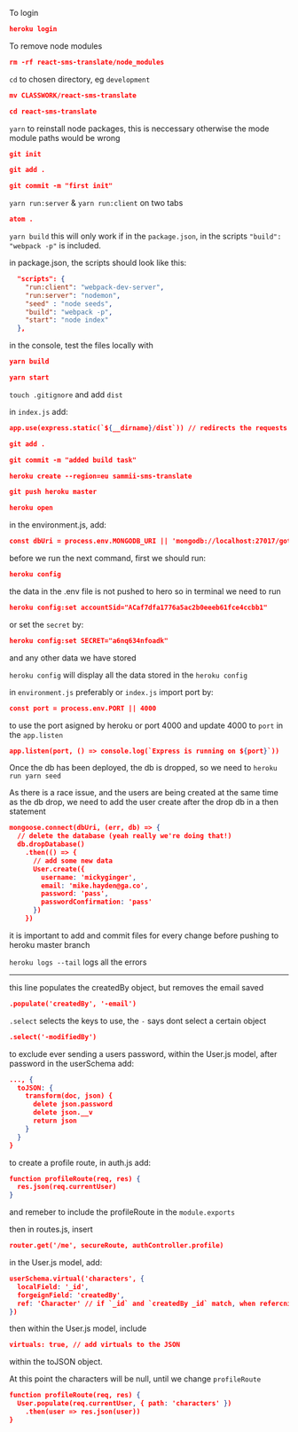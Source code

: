 To login

``````json
heroku login
``````

To remove node modules

``````json
rm -rf react-sms-translate/node_modules
``````

`cd` to chosen directory, eg `development`


``````json
mv CLASSWORK/react-sms-translate
``````
``````json
cd react-sms-translate
``````

`yarn` to reinstall node packages, this is neccessary otherwise the mode module paths would be wrong

``````json
git init
``````

``````json
git add .
``````

``````json
git commit -m "first init"
``````

`yarn run:server` & `yarn run:client` on two tabs

``````json
atom .
``````

`yarn build` this will only work if in the `package.json`, in the scripts `"build": "webpack -p"` is included.

in package.json, the scripts should look like this:
``````json
  "scripts": {
    "run:client": "webpack-dev-server",
    "run:server": "nodemon",
    "seed" : "node seeds",
    "build": "webpack -p",
    "start": "node index"
  },
``````
in the console, test the files locally with
``````json
yarn build
``````
``````json
yarn start
``````

`touch .gitignore` and add `dist`

in `index.js` add:
``````json
app.use(express.static(`${__dirname}/dist`)) // redirects the requests to the new `dist` folder
``````

``````json
git add .
``````

``````json
git commit -m "added build task"
``````

``````json
heroku create --region=eu sammii-sms-translate
``````

``````json
git push heroku master
``````

``````json
heroku open
``````

in the environment.js, add:
``````json
const dbUri = process.env.MONGODB_URI || 'mongodb://localhost:27017/got-db'
``````
before we run the next command, first we should run:
``````json
heroku config
``````

the data in the .env file is not pushed to hero so in terminal we need to run 
``````json
heroku config:set accountSid="ACaf7dfa1776a5ac2b0eeeb61fce4ccbb1"
``````
or set the `secret` by:
``````json
heroku config:set SECRET="a6nq634nfoadk"
``````
and any other data we have stored

`heroku config` will display all the data stored in the `heroku config`

in `environment.js` preferably or `index.js` import port by:
``````json
const port = process.env.PORT || 4000
``````
to use the port asigned by heroku or port 4000 and update 4000 to `port` in the `app.listen`

``````json
app.listen(port, () => console.log(`Express is running on ${port}`))
``````

Once the db has been deployed, the db is dropped, so we need to `heroku run yarn seed`

As there is a race issue, and the users are being created at the same time as the db drop, we need to add the user create after the drop db in a then statement
``````json
mongoose.connect(dbUri, (err, db) => {
  // delete the database (yeah really we're doing that!)
  db.dropDatabase()
    .then(() => {
      // add some new data
      User.create({
        username: 'mickyginger',
        email: 'mike.hayden@ga.co',
        password: 'pass',
        passwordConfirmation: 'pass'
      })
    })
``````

it is important to add and commit files for every change before pushing to heroku master branch

`heroku logs --tail` logs all the errors

---
this line populates the createdBy object, but removes the email saved
``````json
.populate('createdBy', '-email')
``````
`.select` selects the keys to use, the `-` says dont select a certain object
``````json
.select('-modifiedBy') 
``````

to exclude ever sending a users password, within the User.js model, after password in the userSchema add: 

``````json
..., {
  toJSON: {
    transform(doc, json) {
      delete json.password
      delete json.__v
      return json
    }
  }
}
``````

to create a profile route, in auth.js add: 
``````json
function profileRoute(req, res) {
  res.json(req.currentUser)
}
`````` 
and remeber to include the profileRoute in the `module.exports`

then in routes.js, insert 
``````json
router.get('/me', secureRoute, authController.profile)
``````

in the User.js model, add:
``````json
userSchema.virtual('characters', {
  localField: '_id',
  forgeignField: 'createdBy',
  ref: 'Character' // if `_id` and `createdBy _id` match, when refercning the `Character` model, pull them in
})
``````

then within the User.js model, include
``````json
virtuals: true, // add virtuals to the JSON
``````
within the toJSON object.

At this point the characters will be null, until we change `profileRoute`
``````json
function profileRoute(req, res) {
  User.populate(req.currentUser, { path: 'characters' })
    .then(user => res.json(user))
}
``````

``````json

``````